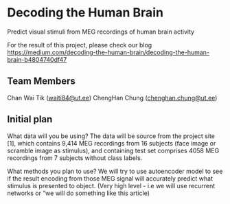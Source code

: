 # Decoding the Human Brain
Predict visual stimuli from MEG recordings of human brain activity

For the result of this project, please check our blog https://medium.com/decoding-the-human-brain/decoding-the-human-brain-b4804740df47

## Team Members
Chan Wai Tik (waiti84@ut.ee)
ChengHan Chung (chenghan.chung@ut.ee)

## Initial plan
What data will you be using? The data will be source from the project site [1], which contains 9,414 MEG recordings from 16 subjects (face image or scramble image as stimulus), and containing test set comprises 4058 MEG recordings from 7 subjects without class labels.
	
What methods you plan to use?  We will try to use autoencoder model to see if the result encoding from those MEG signal will accurately predict what stimulus is presented to object. (Very high level - i.e we will use recurrent networks or “we will do something like this article)


